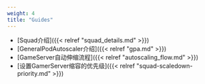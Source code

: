 ```yaml
---
weight: 4
title: "Guides"
---
```


* [Squad介绍]({{< relref "squad_details.md" >}})
* [GeneralPodAutoscaler介绍]({{< relref "gpa.md" >}})
* [GameServer自动伸缩流程]({{< relref "autoscaling_flow.md" >}})
* [设置GamerServer缩容的优先级]({{< relref "squad-scaledown-priority.md" >}})